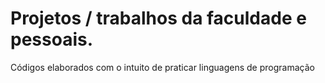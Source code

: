 # Projetos / trabalhos da faculdade e pessoais.

Códigos elaborados com o intuito de praticar linguagens de programação
